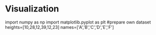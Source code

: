 # Visualization
import numpy as np
import matplotlib.pyplot as plt
#prepare own dataset
heights=[10,28,12,39,12,23]
names=['A','B','C','D','E','F']

